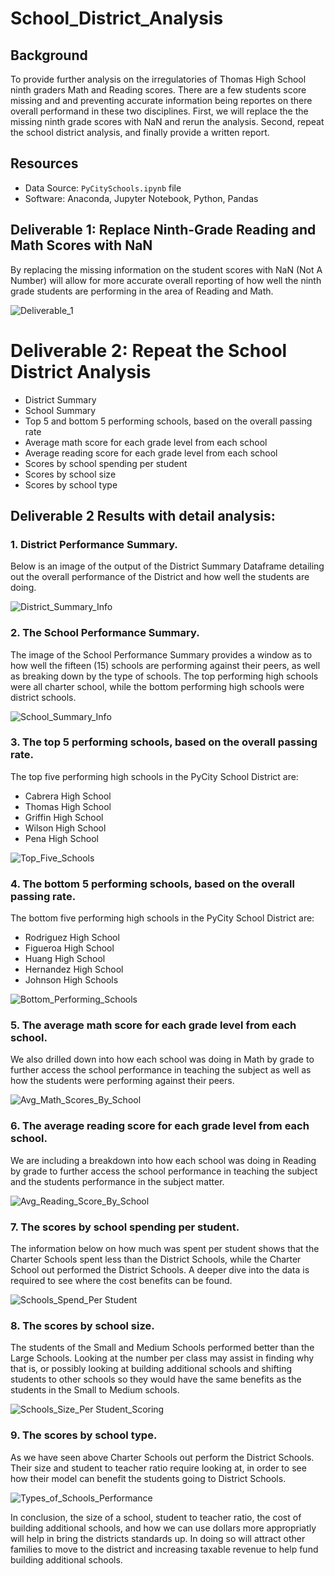 # School_District_Analysis

## Background
To provide further analysis on the irregulatories of Thomas High School ninth graders Math and Reading scores.  There are a few students score missing and and preventing accurate information being reportes on there overall performand in these two disciplines.  First, we will replace the the missing ninth grade scores with NaN and rerun the analysis. Second, repeat the school district analysis, and finally provide a written report.   

## Resources
* Data Source: `PyCitySchools.ipynb` file 
* Software: Anaconda, Jupyter Notebook, Python, Pandas

## Deliverable 1: Replace Ninth-Grade Reading and Math Scores with NaN
By replacing the missing information on the student scores with NaN (Not A Number) will allow for more accurate overall reporting of how well the ninth grade students are performing in the area of Reading and Math.

![Deliverable_1](https://user-images.githubusercontent.com/17502725/143724140-34ba2103-49c8-4fdc-a6df-696e964e6692.PNG)

# Deliverable 2: Repeat the School District Analysis

* District Summary  
* School Summary
* Top 5 and bottom 5 performing schools, based on the overall passing rate
* Average math score for each grade level from each school
* Average reading score for each grade level from each school
* Scores by school spending per student
* Scores by school size
* Scores by school type
 
## Deliverable 2 Results with detail analysis:
### 1. District Performance Summary.
Below is an image of the output of the District Summary Dataframe detailing out the overall performance of the District and how well the students are doing.  

![District_Summary_Info](https://user-images.githubusercontent.com/17502725/143724378-68764568-1a8e-4798-9200-2cb10bd388b7.png)

### 2. The School Performance Summary.
The image of the School Performance Summary provides a window as to how well the fifteen (15) schools are performing against their peers, as well as breaking down by the type of schools. The top performing high schools were all charter school, while the bottom performing high schools were district schools.  

![School_Summary_Info](https://user-images.githubusercontent.com/17502725/143725719-cba46bdb-e69e-40a4-8ba3-7a5d0af28d6b.PNG)

### 3. The top 5 performing schools, based on the overall passing rate.
The top five performing high schools in the PyCity School District are: 
* Cabrera High School
* Thomas High School
* Griffin High School
* Wilson High School
* Pena High School

![Top_Five_Schools](https://user-images.githubusercontent.com/17502725/143724730-2c766c35-58a7-4e12-ba45-35e42fb3dfd5.PNG)

### 4. The bottom 5 performing schools, based on the overall passing rate.
The bottom five performing high schools in the PyCity School District are: 
* Rodriguez High School
* Figueroa High School
* Huang High School
* Hernandez High School
* Johnson High Schools

![Bottom_Performing_Schools](https://user-images.githubusercontent.com/17502725/143724786-f6664a3a-b5ad-4f05-85d7-f2e4b031d563.PNG)

### 5. The average math score for each grade level from each school.
We also drilled down into how each school was doing in Math by grade to further access the school performance in teaching the subject as well as how the students were performing against their peers. 

![Avg_Math_Scores_By_School](https://user-images.githubusercontent.com/17502725/143725017-a93558ab-bfb8-4906-af4e-8705252fa5e6.PNG)

### 6. The average reading score for each grade level from each school.
We are including a breakdown into how each school was doing in Reading by grade to further access the school performance in teaching the subject and the students performance in the subject matter. 

![Avg_Reading_Score_By_School](https://user-images.githubusercontent.com/17502725/143725069-b4238ba6-e535-4cc4-9ffc-e12629ee10b3.PNG)

### 7. The scores by school spending per student.
The information below on how much was spent per student shows that the Charter Schools spent less than the District Schools, while the Charter School out performed the District Schools.  A deeper dive into the data is required to see where the cost benefits can be found.  

![Schools_Spend_Per Student](https://user-images.githubusercontent.com/17502725/143725156-6aabc7a5-5536-474c-a6f1-3aead9a5cd3e.PNG)

### 8. The scores by school size.
The students of the Small and Medium Schools performed better than the Large Schools.  Looking at the number per class may assist in finding why that is, or possibly looking at building additional schools and shifting students to other schools so they would have the same benefits as the students in the Small to Medium schools. 

![Schools_Size_Per Student_Scoring](https://user-images.githubusercontent.com/17502725/143725236-aa0b143e-c809-41ae-af8c-a15b96ab5f5b.PNG)

### 9. The scores by school type.
As we have seen above Charter Schools out perform the District Schools.  Their size and student to teacher ratio require looking at, in order to see how their model can benefit the students going to District Schools.  

![Types_of_Schools_Performance](https://user-images.githubusercontent.com/17502725/143725318-182cebe9-c6b9-4c0a-8fe7-3eeb5d23468e.PNG)

In conclusion, the size of a school, student to teacher ratio, the cost of building additional schools, and how we can use dollars more appropriatly will help in bring the districts standards up.  In doing so will attract other families to move to the district and increasing taxable revenue to help fund building additional schools. 
